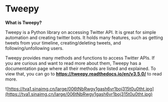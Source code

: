 <!--title={Tweepy}-->

# Tweepy

**What is Tweepy?**

Tweepy is a Python library on accessing Twitter API. It is great for simple automation and creating twitter bots. It holds many features, such as getting tweets from your timeline, creating/deleting tweets, and following/unfollowing users.

Tweepy provides many methods and functions to access Twitter APIs. If you are curious and want to read more about them, Tweepy has a documentation page where all their methods are listed and explained. To view that, you can go to **https://tweepy.readthedocs.io/en/v3.5.0/** to read more.

![https://tva1.sinaimg.cn/large/006tNbRwgy1gash6vr1boj315t0u0tht.jpg](https://tva1.sinaimg.cn/large/006tNbRwgy1gash6vr1boj315t0u0tht.jpg)

